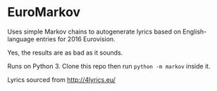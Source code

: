 EuroMarkov
==========

Uses simple Markov chains to autogenerate lyrics based on English-language entries for 2016 Eurovision.

Yes, the results are as bad as it sounds.

Runs on Python 3. Clone this repo then run `python -m markov` inside it.

Lyrics sourced from http://4lyrics.eu/

